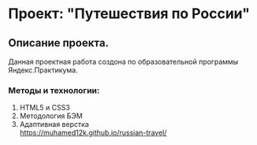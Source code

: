 # Проект: "Путешествия по России"  
## Описание проекта.   
 Данная проектная работа создона по образовательной программы Яндекс.Практикума.  
 ### Методы и технологии:  
 1. HTML5 и CSS3
 2. Методология БЭМ  
 3. Адаптивная верстка  
https://muhamed12k.github.io/russian-travel/
